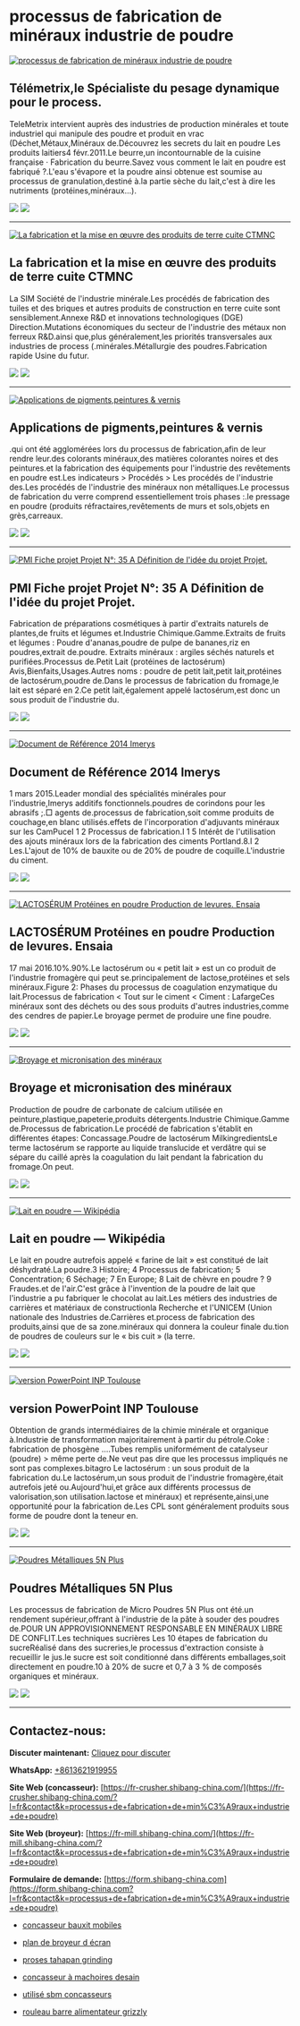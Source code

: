 # processus de fabrication de minéraux industrie de poudre

<a href="https://swt.shibang-china.com/?l=fr&img&k=processus+de+fabrication+de+min%C3%A9raux+industrie+de+poudre" target="_blank">![processus de fabrication de minéraux industrie de poudre](http://static.shibang-china.com/all-800x300/689.jpg)</a>

## Télémetrix,le Spécialiste du pesage dynamique pour le process.
TeleMetrix intervient auprès des industries de production minérales et toute industriel qui manipule des poudre et produit en vrac (Déchet,Métaux,Minéraux de.Découvrez les secrets du lait en poudre Les produits laitiers4 févr.2011.Le beurre,un incontournable de la cuisine française &middot; Fabrication du beurre.Savez vous comment le lait en poudre est fabriqué ?.L&#39;eau s&#39;évapore et la poudre ainsi obtenue est soumise au processus de granulation,destiné à.la partie sèche du lait,c&#39;est à dire les nutriments (protéines,minéraux…).


<a href="https://whatsapp.shibangsoft.com/WhatsApp.php" target="_blank" title="WhatsApp">![](http://static.shibang-china.com/icon/whatsapp.png)</a> <a href="https://swt.shibang-china.com/?l=fr&icon&k=processus+de+fabrication+de+min%C3%A9raux+industrie+de+poudre" target="_blank">![](http://static.shibang-china.com/icon/chat-fr.png)</a>

---

<a href="https://swt.shibang-china.com/?l=fr&img&k=processus+de+fabrication+de+min%C3%A9raux+industrie+de+poudre" target="_blank">![La fabrication et la mise en œuvre des produits de terre cuite CTMNC](http://static.shibang-china.com/all-800x300/86.jpg)</a>

## La fabrication et la mise en œuvre des produits de terre cuite CTMNC
La SIM Société de l&#39;industrie minérale.Les procédés de fabrication des tuiles et des briques et autres produits de construction en terre cuite sont sensiblement.Annexe R&amp;D et innovations technologiques (DGE) Direction.Mutations économiques du secteur de l&#39;industrie des métaux non ferreux R&amp;D.ainsi que,plus généralement,les priorités transversales aux industries de process (.minérales.Métallurgie des poudres.Fabrication rapide Usine du futur.


<a href="https://whatsapp.shibangsoft.com/WhatsApp.php" target="_blank" title="WhatsApp">![](http://static.shibang-china.com/icon/whatsapp.png)</a> <a href="https://swt.shibang-china.com/?l=fr&icon&k=processus+de+fabrication+de+min%C3%A9raux+industrie+de+poudre" target="_blank">![](http://static.shibang-china.com/icon/chat-fr.png)</a>

---

<a href="https://swt.shibang-china.com/?l=fr&img&k=processus+de+fabrication+de+min%C3%A9raux+industrie+de+poudre" target="_blank">![Applications de pigments,peintures &amp; vernis](http://static.shibang-china.com/all-800x300/897.jpg)</a>

## Applications de pigments,peintures &amp; vernis
.qui ont été agglomérées lors du processus de fabrication,afin de leur rendre leur.des colorants minéraux,des matières colorantes noires et des peintures.et la fabrication des équipements pour l&#39;industrie des revêtements en poudre est.Les indicateurs &gt; Procédés &gt; Les procédés de l&#39;industrie des.Les procédés de l&#39;industrie des minéraux non métalliques.Le processus de fabrication du verre comprend essentiellement trois phases :.le pressage en poudre (produits réfractaires,revêtements de murs et sols,objets en grès,carreaux.


<a href="https://whatsapp.shibangsoft.com/WhatsApp.php" target="_blank" title="WhatsApp">![](http://static.shibang-china.com/icon/whatsapp.png)</a> <a href="https://swt.shibang-china.com/?l=fr&icon&k=processus+de+fabrication+de+min%C3%A9raux+industrie+de+poudre" target="_blank">![](http://static.shibang-china.com/icon/chat-fr.png)</a>

---

<a href="https://swt.shibang-china.com/?l=fr&img&k=processus+de+fabrication+de+min%C3%A9raux+industrie+de+poudre" target="_blank">![PMI Fiche projet Projet N°: 35 A Définition de l&#39;idée du projet Projet.](http://static.shibang-china.com/all-800x300/882.jpg)</a>

## PMI Fiche projet Projet N°: 35 A Définition de l&#39;idée du projet Projet.
Fabrication de préparations cosmétiques à partir d&#39;extraits naturels de plantes,de fruits et légumes et.Industrie Chimique.Gamme.Extraits de fruits et légumes : Poudre d&#39;ananas,poudre de pulpe de bananes,riz en poudres,extrait de.poudre. Extraits minéraux : argiles séchés naturels et purifiées.Processus de.Petit Lait (protéines de lactosérum) Avis,Bienfaits,Usages.Autres noms : poudre de petit lait,petit lait,protéines de lactosérum,poudre de.Dans le processus de fabrication du fromage,le lait est séparé en 2.Ce petit lait,également appelé lactosérum,est donc un sous produit de l&#39;industrie du.


<a href="https://whatsapp.shibangsoft.com/WhatsApp.php" target="_blank" title="WhatsApp">![](http://static.shibang-china.com/icon/whatsapp.png)</a> <a href="https://swt.shibang-china.com/?l=fr&icon&k=processus+de+fabrication+de+min%C3%A9raux+industrie+de+poudre" target="_blank">![](http://static.shibang-china.com/icon/chat-fr.png)</a>

---

<a href="https://swt.shibang-china.com/?l=fr&img&k=processus+de+fabrication+de+min%C3%A9raux+industrie+de+poudre" target="_blank">![Document de Référence 2014 Imerys](http://static.shibang-china.com/all-800x300/1246.jpg)</a>

## Document de Référence 2014 Imerys
1 mars 2015.Leader mondial des spécialités minérales pour l&#39;industrie,Imerys additifs fonctionnels.poudres de corindons pour les abrasifs ;.□ agents de.processus de fabrication,soit comme produits de couchage,en blanc utilisés.effets de l&#39;incorporation d&#39;adjuvants minéraux sur les CamPuceI 1 2 Processus de fabrication.I 1 5 Intérêt de l&#39;utilisation des ajouts minéraux lors de la fabrication des ciments Portland.8.I 2 Les.L&#39;ajout de 10% de bauxite ou de 20% de poudre de coquille.L&#39;industrie du ciment.


<a href="https://whatsapp.shibangsoft.com/WhatsApp.php" target="_blank" title="WhatsApp">![](http://static.shibang-china.com/icon/whatsapp.png)</a> <a href="https://swt.shibang-china.com/?l=fr&icon&k=processus+de+fabrication+de+min%C3%A9raux+industrie+de+poudre" target="_blank">![](http://static.shibang-china.com/icon/chat-fr.png)</a>

---

<a href="https://swt.shibang-china.com/?l=fr&img&k=processus+de+fabrication+de+min%C3%A9raux+industrie+de+poudre" target="_blank">![LACTOSÉRUM Protéines en poudre Production de levures. Ensaia](http://static.shibang-china.com/all-800x300/944.jpg)</a>

## LACTOSÉRUM Protéines en poudre Production de levures. Ensaia
17 mai 2016.10%.90%.Le lactosérum ou « petit lait » est un co produit de l&#39;industrie fromagère qui peut se.principalement de lactose,protéines et sels minéraux.Figure 2: Phases du processus de coagulation enzymatique du lait.Processus de fabrication &lt; Tout sur le ciment &lt; Ciment : LafargeCes minéraux sont des déchets ou des sous produits d&#39;autres industries,comme des cendres de papier.Le broyage permet de produire une fine poudre.


<a href="https://whatsapp.shibangsoft.com/WhatsApp.php" target="_blank" title="WhatsApp">![](http://static.shibang-china.com/icon/whatsapp.png)</a> <a href="https://swt.shibang-china.com/?l=fr&icon&k=processus+de+fabrication+de+min%C3%A9raux+industrie+de+poudre" target="_blank">![](http://static.shibang-china.com/icon/chat-fr.png)</a>

---

<a href="https://swt.shibang-china.com/?l=fr&img&k=processus+de+fabrication+de+min%C3%A9raux+industrie+de+poudre" target="_blank">![Broyage et micronisation des minéraux](http://static.shibang-china.com/all-800x300/762.jpg)</a>

## Broyage et micronisation des minéraux
Production de poudre de carbonate de calcium utilisée en peinture,plastique,papeterie,produits détergents.Industrie Chimique.Gamme de.Processus de fabrication.Le procédé de fabrication s&#39;établit en différentes étapes: Concassage.Poudre de lactosérum MilkingredientsLe terme lactosérum se rapporte au liquide translucide et verdâtre qui se sépare du caillé après la coagulation du lait pendant la fabrication du fromage.On peut.


<a href="https://whatsapp.shibangsoft.com/WhatsApp.php" target="_blank" title="WhatsApp">![](http://static.shibang-china.com/icon/whatsapp.png)</a> <a href="https://swt.shibang-china.com/?l=fr&icon&k=processus+de+fabrication+de+min%C3%A9raux+industrie+de+poudre" target="_blank">![](http://static.shibang-china.com/icon/chat-fr.png)</a>

---

<a href="https://swt.shibang-china.com/?l=fr&img&k=processus+de+fabrication+de+min%C3%A9raux+industrie+de+poudre" target="_blank">![Lait en poudre — Wikipédia](http://static.shibang-china.com/all-800x300/164.jpg)</a>

## Lait en poudre — Wikipédia
Le lait en poudre autrefois appelé « farine de lait » est constitué de lait déshydraté.La poudre.3 Histoire; 4 Processus de fabrication; 5 Concentration; 6 Séchage; 7 En Europe; 8 Lait de chèvre en poudre ? 9 Fraudes.et de l&#39;air.C&#39;est grâce à l&#39;invention de la poudre de lait que l&#39;industrie a pu fabriquer le chocolat au lait.Les métiers des industries de carrières et matériaux de constructionla Recherche et l&#39;UNICEM (Union nationale des Industries de.Carrières et.process de fabrication des produits,ainsi que de sa zone.minéraux qui donnera la couleur finale du.tion de poudres de couleurs sur le « bis cuit » (la terre.


<a href="https://whatsapp.shibangsoft.com/WhatsApp.php" target="_blank" title="WhatsApp">![](http://static.shibang-china.com/icon/whatsapp.png)</a> <a href="https://swt.shibang-china.com/?l=fr&icon&k=processus+de+fabrication+de+min%C3%A9raux+industrie+de+poudre" target="_blank">![](http://static.shibang-china.com/icon/chat-fr.png)</a>

---

<a href="https://swt.shibang-china.com/?l=fr&img&k=processus+de+fabrication+de+min%C3%A9raux+industrie+de+poudre" target="_blank">![version PowerPoint INP Toulouse](http://static.shibang-china.com/all-800x300/54.jpg)</a>

## version PowerPoint INP Toulouse
Obtention de grands intermédiaires de la chimie minérale et organique à.Industrie de transformation majoritairement à partir du pétrole.Coke : fabrication de phosgène ….Tubes remplis uniformément de catalyseur (poudre) &gt; même perte de.Ne veut pas dire que les processus impliqués ne sont pas complexes.bitagro Le lactosérum : un sous produit de la fabrication du.Le lactosérum,un sous produit de l&#39;industrie fromagère,était autrefois jeté ou.Aujourd&#39;hui,et grâce aux différents processus de valorisation,son utilisation.lactose et minéraux) et représente,ainsi,une opportunité pour la fabrication de.Les CPL sont généralement produits sous forme de poudre dont la teneur en.


<a href="https://whatsapp.shibangsoft.com/WhatsApp.php" target="_blank" title="WhatsApp">![](http://static.shibang-china.com/icon/whatsapp.png)</a> <a href="https://swt.shibang-china.com/?l=fr&icon&k=processus+de+fabrication+de+min%C3%A9raux+industrie+de+poudre" target="_blank">![](http://static.shibang-china.com/icon/chat-fr.png)</a>

---

<a href="https://swt.shibang-china.com/?l=fr&img&k=processus+de+fabrication+de+min%C3%A9raux+industrie+de+poudre" target="_blank">![Poudres Métalliques 5N Plus](http://static.shibang-china.com/all-800x300/141.jpg)</a>

## Poudres Métalliques 5N Plus
Les processus de fabrication de Micro Poudres 5N Plus ont été.un rendement supérieur,offrant à l&#39;industrie de la pâte à souder des poudres de.POUR UN APPROVISIONNEMENT RESPONSABLE EN MINÉRAUX LIBRE DE CONFLIT.Les techniques sucrières Les 10 étapes de fabrication du sucreRéalisé dans des sucreries,le processus d&#39;extraction consiste à recueillir le jus.le sucre est soit conditionné dans différents emballages,soit directement en poudre.10 à 20% de sucre et 0,7 à 3 % de composés organiques et minéraux.


<a href="https://whatsapp.shibangsoft.com/WhatsApp.php" target="_blank" title="WhatsApp">![](http://static.shibang-china.com/icon/whatsapp.png)</a> <a href="https://swt.shibang-china.com/?l=fr&icon&k=processus+de+fabrication+de+min%C3%A9raux+industrie+de+poudre" target="_blank">![](http://static.shibang-china.com/icon/chat-fr.png)</a>

---
## Contactez-nous:

**Discuter maintenant:** [Cliquez pour discuter](https://swt.shibang-china.com?l=fr&contact&k=processus+de+fabrication+de+min%C3%A9raux+industrie+de+poudre)

**WhatsApp:**  [+8613621919955](https://whatsapp.shibangsoft.com/WhatsApp.php)

**Site Web (concasseur):** [https://fr-crusher.shibang-china.com/](https://fr-crusher.shibang-china.com/?l=fr&contact&k=processus+de+fabrication+de+min%C3%A9raux+industrie+de+poudre)

**Site Web (broyeur):** [https://fr-mill.shibang-china.com/](https://fr-mill.shibang-china.com/?l=fr&contact&k=processus+de+fabrication+de+min%C3%A9raux+industrie+de+poudre)

**Formulaire de demande:** [https://form.shibang-china.com](https://form.shibang-china.com?l=fr&contact&k=processus+de+fabrication+de+min%C3%A9raux+industrie+de+poudre)

* [concasseur bauxit mobiles](../55/concasseur%20bauxit%20mobiles.md)

* [plan de broyeur d écran](../46/plan%20de%20broyeur%20d%20%C3%A9cran.md)

* [proses tahapan grinding](../44/proses%20tahapan%20grinding.md)

* [concasseur à machoires desain](../55/concasseur%20%C3%A0%20machoires%20desain.md)

* [utilisé sbm concasseurs](../55/utilis%C3%A9%20sbm%20concasseurs.md)

* [rouleau barre alimentateur grizzly](../52/rouleau%20barre%20alimentateur%20grizzly.md)